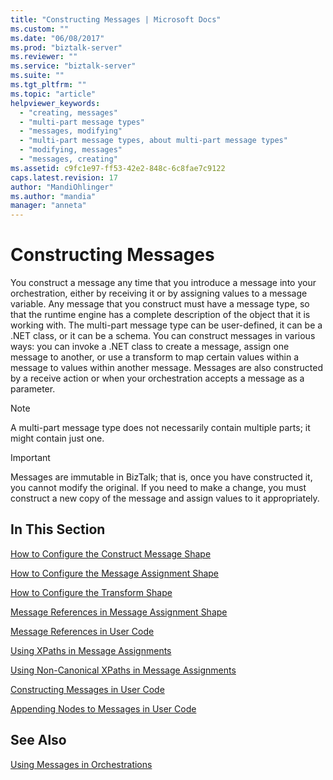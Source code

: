 ```yaml
---
title: "Constructing Messages | Microsoft Docs"
ms.custom: ""
ms.date: "06/08/2017"
ms.prod: "biztalk-server"
ms.reviewer: ""
ms.service: "biztalk-server"
ms.suite: ""
ms.tgt_pltfrm: ""
ms.topic: "article"
helpviewer_keywords: 
  - "creating, messages"
  - "multi-part message types"
  - "messages, modifying"
  - "multi-part message types, about multi-part message types"
  - "modifying, messages"
  - "messages, creating"
ms.assetid: c9fc1e97-ff53-42e2-848c-6c8fae7c9122
caps.latest.revision: 17
author: "MandiOhlinger"
ms.author: "mandia"
manager: "anneta"
---
```

# Constructing Messages
You construct a message any time that you introduce a message into your orchestration, either by receiving it or by assigning values to a message variable. Any message that you construct must have a message type, so that the runtime engine has a complete description of the object that it is working with. The multi-part message type can be user-defined, it can be a .NET class, or it can be a schema. You can construct messages in various ways: you can invoke a .NET class to create a message, assign one message to another, or use a transform to map certain values within a message to values within another message. Messages are also constructed by a receive action or when your orchestration accepts a message as a parameter.  
  
> [!NOTE]
>  A multi-part message type does not necessarily contain multiple parts; it might contain just one.  
  
> [!IMPORTANT]
>  Messages are immutable in BizTalk; that is, once you have constructed it, you cannot modify the original. If you need to make a change, you must construct a new copy of the message and assign values to it appropriately.  
  
## In This Section  
 [How to Configure the Construct Message Shape](../core/how-to-configure-the-construct-message-shape.md)  
  
 [How to Configure the Message Assignment Shape](../core/how-to-configure-the-message-assignment-shape.md) 
  
 [How to Configure the Transform Shape](../core/how-to-configure-the-transform-shape.md) 
  
 [Message References in Message Assignment Shape](../core/message-references-in-message-assignment-shape.md)  
  
 [Message References in User Code](../core/message-references-in-user-code.md)  
  
 [Using XPaths in Message Assignments](../core/using-xpaths-in-message-assignments.md)  
  
 [Using Non-Canonical XPaths in Message Assignments](../core/using-non-canonical-xpaths-in-message-assignments.md)  
  
 [Constructing Messages in User Code](../core/constructing-messages-in-user-code.md)  
  
 [Appending Nodes to Messages in User Code](../core/appending-nodes-to-messages-in-user-code.md)  
  
## See Also  
 [Using Messages in Orchestrations](../core/using-messages-in-orchestrations.md)